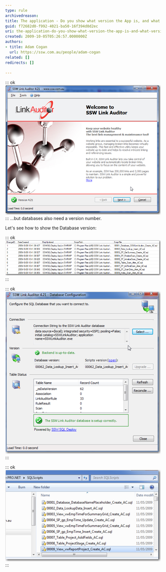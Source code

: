 ```yaml
---
type: rule
archivedreason: 
title: The application - Do you show what version the App is, and what version the Database is?
guid: f72682d0-f992-4021-ba50-16f394d0d2ec
uri: the-application-do-you-show-what-version-the-app-is-and-what-version-the-database-is
created: 2009-10-05T05:26:57.0000000Z
authors:
- title: Adam Cogan
  url: https://ssw.com.au/people/adam-cogan
related: []
redirects: []

---
```


::: ok  
![Figure: Everyone shows the version number somewhere on their app](LinkAuditor.png)  
:::
       ...but databases also need a version number.

 Let's see how to show the Database version:    
<!--endintro-->


::: ok  
![Figure: The applications database should have a table storing the version info (the table is called \_zsDataVersion). See an example of this in SSW Link Auditor](zsVersionTable.png)  
:::


::: ok  
![Figure: The user can clearly see the Database version is 62 after clicking "Configure..." button in wizard "Storage Mechanism". See an example of this in SSW Link Auditor](LinkAuditorVersion.png)  
:::


::: ok  
![Figure: The Application keeps all the scripts in a folder called SQLScripts (this allows the application to upgrade itself and give the Reconciliation functionality)](ChangeScripts.jpg)  
:::
